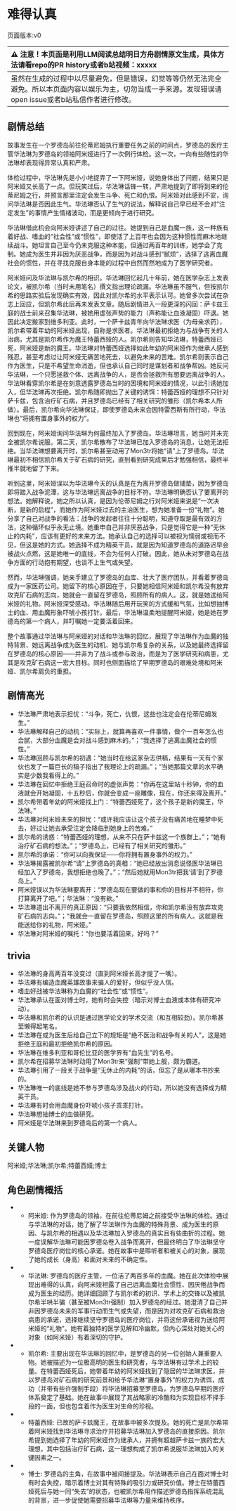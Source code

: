# 难得认真
页面版本:v0
 

| :warning: 注意！本页面是利用LLM阅读总结明日方舟剧情原文生成，具体方法请看repo的PR history或者b站视频：xxxxx           |
|:----------------------------|
| 虽然在生成的过程中以尽量避免，但是错误，幻觉等等仍然无法完全避免。所以本页面内容以娱乐为主，切勿当成一手来源。发现错误请open issue或者b站私信作者进行修改。|



## 剧情总结
故事发生在一个罗德岛前往伦蒂尼姆执行重要任务之前的时间点，罗德岛的医疗主管华法琳为罗德岛的领袖阿米娅进行了一次例行体检。这一次，一向有些随性的华法琳却表现得异常认真和严肃。

体检过程中，华法琳先是小小地捉弄了一下阿米娅，说她身体出了问题，结果只是阿米娅又长高了一点。但玩笑过后，华法琳话锋一转，严肃地提到了即将到来的伦蒂尼姆之行，并预言那里注定会发生斗争、死亡和仇恨。阿米娅对此感到不安，询问华法琳是否因此生气。华法琳否认了生气的说法，解释说自己早已经不会对“注定发生”的事情产生情绪波动，而是更倾向于进行研究。

华法琳借此机会向阿米娅讲述了自己的过往。她提到自己是血魔一族，这一种族有着好战、嗜血的“社会性”或“惯性”，即使活了上百年也会因为这种惯性而麻木地继续战斗。她坦言自己至今仍未克服这种本能，但通过两百年的训练，她学会了克制。她成为医生并非因为厌恶战争，而是因为对战斗感到“腻烦”，选择了逃离血魔社会的惯性，并在寻找克服自身本能的过程中自然而然地成为了医学研究者。

阿米娅问及华法琳与凯尔希的相识。华法琳回忆起几十年前，她在医学杂志上发表论文，被凯尔希（当时未用笔名）撰文指出理论疏漏。华法琳虽不服气，但按凯尔希的思路实验后发现确实有效，因此对凯尔希的水平表示认可。她曾多次尝试在杂志上回应，但凯尔希此后再未发表文章。随后剧情进入一段更深的闪回：萨卡兹王庭的战士前来召集华法琳，被她用虚张声势的能力（声称能让血液凝固）吓退。她因此决定搬家到维多利亚。此时，一个萨卡兹青年向华法琳求医（为母亲求药），凯尔希带着年幼的阿米娅出现，自称是求医者。华法琳最初拒绝为与战争有关的人治病，尤其是凯尔希作为魔王特蕾西娅的人。凯尔希则告知华法琳，特蕾西娅已死，阿米娅是新的魔王。华法琳对特蕾西娅选择如此年幼的阿米娅作为继承人感到残忍，甚至考虑过让阿米娅无痛苦地死去，以避免未来的苦难。凯尔希则表示自己作为医生，只是不希望生命消逝，但也承认自己同时是谋划者和战争帮凶。她反问华法琳，一个只愿拯救个体、远离战争的人，是否会拯救所有想要远离战争的人。华法琳看穿凯尔希是在刻意透露罗德岛当时的困境和阿米娅的情况，以此引诱她加入，但华法琳再次拒绝。凯尔希随即抛出了关键的诱饵：特蕾西娅的理想不只针对萨卡兹，包含治疗矿石病，并且罗德岛已经有了相关研究的雏形（凯尔希本人所做）。最后，凯尔希向华法琳保证，即使罗德岛未来会因特雷西斯有所行动，华法琳也“将拥有置身事外的权力”。

回到现在，阿米娅询问华法琳为何最终加入了罗德岛。华法琳坦言，她当时并未完全被凯尔希说服。第二天，凯尔希散布了华法琳已加入罗德岛的消息，让她无法拒绝。当华法琳想要离开时，凯尔希甚至动用了Mon3tr将她“请”上了罗德岛。华法琳最初不相信凯尔希关于矿石病的研究，直到看到研究成果后才勉强相信，最终半推半就地留了下来。

听到这里，阿米娅误以为华法琳今天的认真是在为离开罗德岛做铺垫，因为罗德岛即将踏入战争泥潭，这与华法琳远离战争的目标不符。华法琳明确否认了要离开的想法。她解释说，她之所以认真，是因为伦蒂尼姆之行对阿米娅来说是“一次决断，是新的启程”，而她作为阿米娅过去的主治医生，想为她准备一份“礼物”。她分享了自己对战争的看法：战争的发起者往往十分聪明，知道夺取是最有效的方法，这种循环似乎永无止境。她重申自己并非厌恶战争，只是觉得它是一种“无休止的内耗”，应该有更好的未来方法。她承认自己的选择可以被视为懦弱或视而不见，但这是她的方式。她选择不成为精英干员，就是因为知道罗德岛的道路迟早会被战火点燃，这是她唯一的底线，不会为任何人打破。因此，她从未对罗德岛在战争方面的行动抱有期望，也谈不上生气或失望。

然而，华法琳强调，她亲手建立了罗德岛的血库、壮大了医疗团队，并看着罗德岛成为一家医药公司。她留下的核心原因在于，只要她相信阿米娅和凯尔希没有放弃攻克矿石病的志向，她就会一直留在罗德岛，照顾所有的病人。这，就是她送给阿米娅的礼物。阿米娅深受感动。华法琳随后用开玩笑的方式缓和气氛，比如想抽博士的血、用血魔形象吓唬小孩打针。最后，华法琳温柔地提醒阿米娅，她是她在罗德岛的第一个病人，并叮嘱她一定要活着回来。

整个故事通过华法琳与阿米娅的对话和华法琳的回忆，展现了华法琳作为血魔的独特背景、她远离战争成为医生的动机、她与凯尔希复杂的关系，以及她最终选择留在罗德岛的核心原因——并非为了战斗或参与政治，而是为了医学研究和病患，尤其是攻克矿石病这一宏大目标。同时也侧面描绘了早期罗德岛的艰难处境和阿米娅、凯尔希肩负的重担。
## 剧情高光
*   华法琳严肃地表示担忧：“斗争，死亡，仇恨，这些也注定会在伦蒂尼姆发生。”
*   华法琳解释自己的动机：“实际上，就算再喜欢一件事情，做个一百年怎么也会腻，大部分血魔是会对战斗感到麻木的。”；“我选择了逃离血魔社会的惯性。”
*   华法琳回顾与凯尔希的初遇：“她当时在给这家杂志供稿，结果有一天有个家伙也发了一篇巨长的稿子指出了我理论上的疏漏。”；“当她那篇文章的水平确实是少数我看得上的。”
*   华法琳在回忆中拒绝王庭召命时的虚张声势：“你再在这里站十秒钟，你的血液就会开始凝固，十五秒后，你就会变成一座雕像，现在，你还来得及离开。”
*   凯尔希带着年幼的阿米娅找上门：“特蕾西娅死了，这个孩子是新的魔王，华法琳。”
*   华法琳对阿米娅未来的担忧：“或许我应该让这个孩子没有痛苦地在睡梦中死去，好过让她去承受注定会降临到她身上的苦难。”
*   凯尔希的诱惑：“特蕾西娅的理想，从来不只在萨卡兹这一个族群上。”；“她有治疗矿石病的想法。”；“罗德岛上，已经有了相关研究的雏形。”
*   凯尔希的承诺：“你可以向我保证——你将拥有置身事外的权力。”
*   华法琳揭露被凯尔希“请”上罗德岛的真相：“她已经放出消息说怪医华法琳已经加入了罗德岛，我想拒绝也晚了。”；“然后她就用Mon3tr把我‘请’到了罗德岛上。”
*   阿米娅误以为华法琳要离开：“罗德岛现在要做的事和你的目标并不相符，你打算离开了吧。”；华法琳：“没有欸。”
*   华法琳道出不离开的真正原因：“只要我依然相信，你和凯尔希没有放弃攻克矿石病的志向。”；“我就会一直留在罗德岛，照顾这里的所有病人。这就是我能送给你的礼物，阿米娅。”
*   华法琳对阿米娅的嘱托：“你也要活着回来，好吗？”
## trivia
*   华法琳的身高两百年没变过（直到阿米娅长高才提了一嘴）。
*   华法琳有编造血魔英雄故事来骗人的爱好，但似乎没人信。
*   嗜血好战被华法琳称为血魔的“社会性”或“惯性”。
*   华法琳承认在面对博士时，她有时会失控（暗示对博士血液或本体有研究冲动）。
*   华法琳和凯尔希的认识是通过医学论文的学术交流（和互相较劲）。凯尔希甚至懒得起笔名。
*   华法琳在成为医生后给自己立下的规矩是“绝不医治和战争有关的人”，这是她拒绝王庭和最初拒绝凯尔希的原因。
*   华法琳在维多利亚和哥伦比亚的医学界有“血先生”的名号。
*   凯尔希在招募华法琳时动用了Mon3tr来“强制”带她上舰，颇为霸道。
*   华法琳引用了一段关于战争是“无休止的内耗”的话，但忘了是从哪本书抄来的。
*   华法琳唯一的底线是她不参与罗德岛涉及战火的行动，所以她没有选择成为精英干员。
*   华法琳有时会用血魔身份吓唬小孩子乖乖打针。
*   华法琳想抽博士的血做研究。
*   阿米娅是华法琳来到罗德岛后的第一个病人。
## 关键人物
阿米娅;华法琳;凯尔希;特蕾西娅;博士
## 角色剧情概括
-   *   阿米娅: 作为罗德岛的领袖，在前往伦蒂尼姆之前接受华法琳的体检。通过与华法琳的对话，她了解了华法琳作为血魔的特殊背景、成为医生的原因、与凯尔希的相遇以及华法琳加入罗德岛的真实且有些曲折的过程。她一度误解华法琳可能因罗德岛卷入战争而离开，但最终明白了华法琳坚守罗德岛医疗岗位的核心承诺。她在故事中是聆听者和被关心的对象，展现了她的成长（身高）和面对未来的不确定性。
-   *   华法琳: 罗德岛的医疗主管，一位活了两百多年的血魔。她在此次体检中展现出难得的认真，向阿米娅袒露了自己远离血魔社会惯性、因厌倦战争而成为医生的经历。她详细回顾了与凯尔希的初识、学术上的交锋以及被凯尔希半哄半骗（甚至被Mon3tr强制）加入罗德岛的经过。她澄清了自己并非因罗德岛未来的军事行动而生气或失望，而是因为对攻克矿石病和救治病患的承诺，选择继续坚守罗德岛的医疗岗位，并将这份承诺视为送给阿米娅的“礼物”。她有着独特的医学见解和冷幽默，但内心深处对她关心的对象（如阿米娅）有着深切的守护。
-   *   凯尔希: 主要出现在华法琳的回忆中，是罗德岛的另一位创始人兼重要人物。她被描述为一位极高明的医生和研究者，与华法琳有过学术上的较量。在特蕾西娅死后，她带着年幼的阿米娅找到了隐居的华法琳求医，并以罗德岛对矿石病的研究前景和给予华法琳“置身事外”的权力为诱饵，成功（并带有些许强制手段）将华法琳招募至罗德岛，为罗德岛早期的医疗体系奠定了基础。她在故事中展现了其战略家的冷酷和为实现目标不择手段的一面，但也包含着作为医生对生命的珍视。
-   *   特蕾西娅: 已故的萨卡兹魔王，在故事中被多次提及。她的死亡是凯尔希带着阿米娅找到华法琳寻求治疗并招募华法琳加入罗德岛的直接原因。凯尔希提到她选择了年幼的阿米娅作为继承人，并拥有超越萨卡兹一族的宏大理想，其中包括治疗矿石病，这一理想构成了凯尔希说服华法琳加入的关键因素之一。
-   *   博士: 罗德岛的主角，在故事中被间接提及。华法琳表示自己在面对博士时有时会失控，暗示着博士对其有特殊的吸引力或研究价值。博士在特蕾西娅死后与她一同“失去”的状态，也被凯尔希用作描述罗德岛指挥系统混乱的背景，进一步促使她需要招募华法琳等力量来维持秩序。
